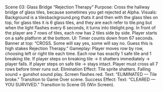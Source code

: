 Scene 03: Glass Bridge “Rejection Therapy”
Purpose: Cross the hallway bridge of glass tiles, because sometimes you get rejected at Alpha.
Visuals:
Background is a tilesbackground.png thats it and then with the glass tiles on top, for glass tiles it is 6 glass tiles, and they are each refer to tile.png but when the light flashes every 6 seconds, it turns into tilelight.png. 
In front of the player are 7 rows of tiles, each row has 2 tiles side by side.
Player starts on a safe platform at the bottom.
UI:
Timer counts down from 67 seconds.
Banner at top: “CROSS. Some will say yes, some will say no. Guess this is high stakes Rejection Therapy.” 
Gameplay:
Player moves row by row, choosing left or right tile each time.
Each row has exactly 1 safe tile and 1 breaking tile.
If player steps on breaking tile → it shatters immediately → player falls.
If player steps on safe tile → stays intact.
Player must cross all 7 rows before timer runs out.
Elimination Effect:
Tile sprite shatters.
Falling sound + gunshot sound play.
Screen flashes red.
Text: “ELIMINATED — Tile broke.”
Transition to Game Over scene.
Success Effect:
Text: “CLEARED — YOU SURVIVED.”
Transition to Scene 05 (Win Screen).

